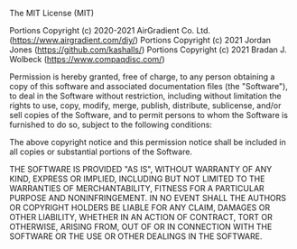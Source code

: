 The MIT License (MIT)

Portions Copyright (c) 2020-2021 AirGradient Co. Ltd. (https://www.airgradient.com/diy/)
Portions Copyright (c) 2021 Jordan Jones (https://github.com/kashalls/)
Portions Copyright (c) 2021 Bradan J. Wolbeck (https://www.compaqdisc.com/)

Permission is hereby granted, free of charge, to any person obtaining a copy
of this software and associated documentation files (the "Software"), to deal
in the Software without restriction, including without limitation the rights
to use, copy, modify, merge, publish, distribute, sublicense, and/or sell
copies of the Software, and to permit persons to whom the Software is
furnished to do so, subject to the following conditions:

The above copyright notice and this permission notice shall be included in
all copies or substantial portions of the Software.

THE SOFTWARE IS PROVIDED "AS IS", WITHOUT WARRANTY OF ANY KIND, EXPRESS OR
IMPLIED, INCLUDING BUT NOT LIMITED TO THE WARRANTIES OF MERCHANTABILITY,
FITNESS FOR A PARTICULAR PURPOSE AND NONINFRINGEMENT. IN NO EVENT SHALL THE
AUTHORS OR COPYRIGHT HOLDERS BE LIABLE FOR ANY CLAIM, DAMAGES OR OTHER
LIABILITY, WHETHER IN AN ACTION OF CONTRACT, TORT OR OTHERWISE, ARISING FROM,
OUT OF OR IN CONNECTION WITH THE SOFTWARE OR THE USE OR OTHER DEALINGS IN
THE SOFTWARE.
